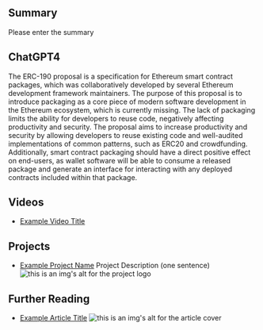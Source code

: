 ## Summary

Please enter the summary

## ChatGPT4

The ERC-190 proposal is a specification for Ethereum smart contract packages, which was collaboratively developed by several Ethereum development framework maintainers. The purpose of this proposal is to introduce packaging as a core piece of modern software development in the Ethereum ecosystem, which is currently missing. The lack of packaging limits the ability for developers to reuse code, negatively affecting productivity and security. The proposal aims to increase productivity and security by allowing developers to reuse existing code and well-audited implementations of common patterns, such as ERC20 and crowdfunding. Additionally, smart contract packaging should have a direct positive effect on end-users, as wallet software will be able to consume a released package and generate an interface for interacting with any deployed contracts included within that package.

## Videos

- [Example Video Title](https://www.youtube.com/watch?v=TDGq4aeevgY)

## Projects

- [Example Project Name](https://xxxx.xxx/xxxxx) Project Description (one sentence) ![this is an img's alt for the project logo](https://xxxx.xxx/project-logo.xxx)

## Further Reading

- [Example Article Title](https://xxxx.xxx/xxxxx) ![this is an img's alt for the article cover](https://xxxx.xxx/article-cover.xxx)

